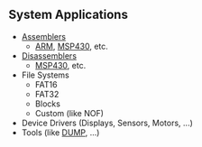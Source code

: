 ## System Applications

- [Assemblers](Assemblers)  
  - [ARM](Assemblers/ARMv8%20assembler), [MSP430](Assemblers/MSP430-assembler), etc.
- [Disassemblers](disassemblers)
  - [MSP430](disassemblers/MSP430-disassemblers), etc. 
- File Systems
  - FAT16
  - FAT32
  - Blocks
  - Custom (like NOF)
- Device Drivers (Displays, Sensors, Motors, ...)
- Tools (like [DUMP](dump), ...)



